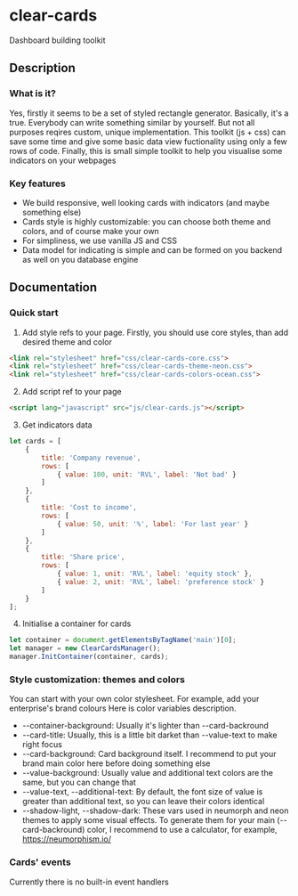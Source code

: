 # clear-cards
Dashboard building toolkit

## Description

### What is it?
Yes, firstly it seems to be a set of styled rectangle generator. Basically, it's a true. Everybody can write something similar by yourself.
But not all purposes reqires custom, unique implementation. This toolkit (js + css) can save some time and give some basic data view fuctionality using only a few rows of code.
Finally, this is small simple toolkit to help you visualise some indicators on your webpages

### Key features
* We build responsive, well looking cards with indicators (and maybe something else)
* Cards style is highly customizable: you can choose both theme and colors, and of course make your own
* For simpliness, we use vanilla JS and CSS
* Data model for indicating is simple and can be formed on you backend as well on you database engine

## Documentation

### Quick start
1. Add style refs to your page. Firstly, you should use core styles, than add desired theme and color
```html
<link rel="stylesheet" href="css/clear-cards-core.css">
<link rel="stylesheet" href="css/clear-cards-theme-neon.css">
<link rel="stylesheet" href="css/clear-cards-colors-ocean.css">
```
2. Add script ref to your page
```html
<script lang="javascript" src="js/clear-cards.js"></script>
```
3. Get indicators data
```js
let cards = [
    {
        title: 'Company revenue',
        rows: [
            { value: 100, unit: 'RVL', label: 'Not bad' }
        ]
    },
    {
        title: 'Cost to income',
        rows: [
            { value: 50, unit: '%', label: 'For last year' }
        ]
    },
    {
        title: 'Share price',
        rows: [
            { value: 1, unit: 'RVL', label: 'equity stock' },
            { value: 2, unit: 'RVL', label: 'preference stock' }
        ]
    }
];
```
4. Initialise a container for cards
```js
let container = document.getElementsByTagName('main')[0];
let manager = new ClearCardsManager();
manager.InitContainer(container, cards);
```

### Style customization: themes and colors
You can start with your own color stylesheet. For example, add your enterprise's brand colours 
Here is color variables description.
* --container-background: Usually it's lighter than --card-backround
* --card-title: Usually, this is a little bit darket than --value-text to make right focus
* --card-background: Card background itself. I recommend to put your brand main color here before doing something else 
* --value-background: Usually value and additional text colors are the same, but you can change that
* --value-text, --additional-text: By default, the font size of value is greater than additional text, so you can leave their colors identical
* --shadow-light, --shadow-dark: These vars used in neumorph and neon themes to apply some visual effects. To generate them for your main (--card-backround) color, I recommend to use a calculator, for example, https://neumorphism.io/

### Cards' events
Currently there is no built-in event handlers